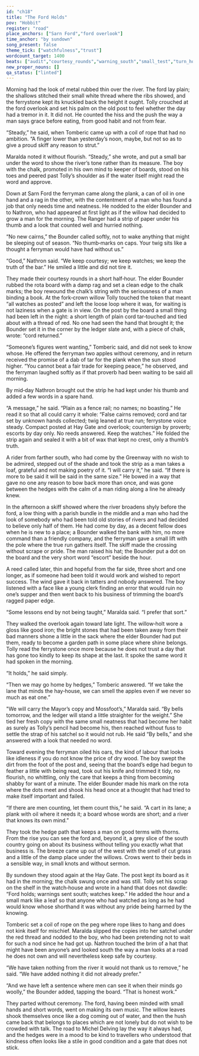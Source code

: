 ```yaml
---
id: "ch18"
title: "The Ford Holds"
pov: "Hobbit"
register: "road"
place_anchors: ["Sarn Ford","ford overlook"]
time_anchor: "by sundown"
song_present: false
theme_tick: ["watchfulness","trust"]
wordcount_target: 1400
beats: ["audit","courtesy_rounds","warning_south","small_test","turn_home"]
new_proper_nouns: []
qa_status: ["linted"]
---
```

Morning had the look of metal rubbed thin over the river. The ford lay plain; the shallows stitched their small white thread where the ribs showed, and the ferrystone kept its knuckled back the height it ought. Tolly crouched at the ford overlook and set his palm on the old post to feel whether the day had a tremor in it. It did not. He counted the hiss and the push the way a man says grace before eating, from good habit and not from fear.

“Steady,” he said, when Tomberic came up with a coil of rope that had no ambition. “A finger lower than yesterday’s noon, maybe, but not so as to give a proud skiff any reason to strut.”

Maralda noted it without flourish. “Steady,” she wrote, and put a small bar under the word to show the river’s tone rather than its measure. The boy with the chalk, promoted in his own mind to keeper of boards, stood on his toes and peered past Tolly’s shoulder as if the water itself might read the word and approve.

Down at Sarn Ford the ferryman came along the plank, a can of oil in one hand and a rag in the other, with the contentment of a man who has found a job that only needs time and neatness. He nodded to the elder Bounder and to Nathron, who had appeared at first light as if the willow had decided to grow a man for the morning. The Ranger had a strip of paper under his thumb and a look that counted well and hurried nothing.

“No new cairns,” the Bounder called softly, not to wake anything that might be sleeping out of season. “No thumb‑marks on caps. Your twig sits like a thought a ferryman would have had without us.”

“Good,” Nathron said. “We keep courtesy; we keep watches; we keep the truth of the bar.” He smiled a little and did not tire it.

They made their courtesy rounds in a short half‑hour. The elder Bounder rubbed the rota board with a damp rag and set a clean edge to the chalk marks; the boy rewound the chalk’s string with the seriousness of a man binding a book. At the fork‑crown willow Tolly touched the token that meant “all watches as posted” and left the loose loop where it was, for waiting is not laziness when a gate is in view. On the post by the board a small thing had been left in the night: a short length of plain cord tar‑touched and tied about with a thread of red. No one had seen the hand that brought it; the Bounder set it in the corner by the ledger slate and, with a piece of chalk, wrote: “cord returned.”

“Someone’s figures went wanting,” Tomberic said, and did not seek to know whose. He offered the ferryman two apples without ceremony, and in return received the promise of a dab of tar for the plank when the sun stood higher. “You cannot beat a fair trade for keeping peace,” he observed, and the ferryman laughed softly as if that proverb had been waiting to be said all morning.

By mid‑day Nathron brought out the strip he had kept under his thumb and added a few words in a spare hand.

“A message,” he said. “Plain as a fence rail; no names; no boasting.” He read it so that all could carry it whole: “False cairns removed; cord and tar set by unknown hands collected; twig leaned at true run; ferrystone voice steady. Compact posted at Hay Gate and overlook; countersign by proverb; escorts by day only. No reeds answered. Keep the watches.” He folded the strip again and sealed it with a bit of wax that kept no crest, only a thumb’s truth.

A rider from farther south, who had come by the Greenway with no wish to be admired, stepped out of the shade and took the strip as a man takes a loaf, grateful and not making poetry of it. “I will carry it,” he said. “If there is more to be said it will be said in the same size.” He bowed in a way that gave no one any reason to bow back more than once, and was gone between the hedges with the calm of a man riding along a line he already knew.

In the afternoon a skiff showed where the river broadens shyly before the ford, a low thing with a parish bundle in the middle and a man who had the look of somebody who had been told old stories of rivers and had decided to believe only half of them. He had come by day, as a decent fellow does when he is new to a place; a Bounder walked the bank with him, no more command than a friendly company, and the ferryman gave a small lift with the pole where the true run gathers itself. The skiff made the crossing without scrape or pride. The man raised his hat; the Bounder put a dot on the board and the very short word “escort” beside the hour.

A reed called later, thin and hopeful from the far side, three short and one longer, as if someone had been told it would work and wished to report success. The wind gave it back in tatters and nobody answered. The boy listened with a face like a young clerk finding an error that would ruin no one’s supper and then went back to his business of trimming the board’s ragged paper edge.

“Some lessons end by not being taught,” Maralda said. “I prefer that sort.”

They walked the overlook again toward late light. The willow‑holt wore a gloss like good iron; the bright stones that had been taken away from their bad manners shone a little in the sack where the elder Bounder had put them, ready to become a garden path in some place where shine belongs. Tolly read the ferrystone once more because he does not trust a day that has gone too kindly to keep its shape at the last. It spoke the same word it had spoken in the morning.

“It holds,” he said simply.

“Then we may go home by hedges,” Tomberic answered. “If we take the lane that minds the hay‑house, we can smell the apples even if we never so much as eat one.”

"We will carry the Mayor’s copy and Mossfoot’s,” Maralda said. “By bells tomorrow, and the ledger will stand a little straighter for the weight.” She tied her fresh copy with the same small neatness that had become her habit as surely as Tolly’s pencil had become his, then reached without fuss to settle the strap of his satchel so it would not rub. He said “By bells,” and she answered with a look that needed no word.

Toward evening the ferryman oiled his oars, the kind of labour that looks like idleness if you do not know the price of dry wood. The boy swept the dirt from the foot of the post and, seeing that the board’s edge had begun to feather a little with being read, took out his knife and trimmed it tidy, no flourish, no whittling, only the care that keeps a thing from becoming shabby for want of a minute. The elder Bounder made his mark on the rota where the dots meet and shook his head once at a thought that had tried to make itself important and failed.

“If there are men counting, let them count this,” he said. “A cart in its lane; a plank with oil where it needs it; a board whose words are short; and a river that knows its own mind.”

They took the hedge path that keeps a man on good terms with thorns. From the rise you can see the ford and, beyond it, a grey slice of the south country going on about its business without telling you exactly what that business is. The breeze came up out of the west with the smell of cut grass and a little of the damp place under the willows. Crows went to their beds in a sensible way, in small knots and without sermon.

By sundown they stood again at the Hay Gate. The post kept its board as it had in the morning; the chalk swung once and was still. Tolly set his scrap on the shelf in the watch‑house and wrote in a hand that does not dawdle: “Ford holds; warnings sent south; watches keep.” He added the hour and a small mark like a leaf so that anyone who had watched as long as he had would know whose shorthand it was without any pride being harmed by the knowing.

Tomberic set a coil of rope on the peg where rope likes to hang and does not kink itself for mischief. Maralda slipped the copies into her satchel under the red thread and nodded to the boy, who had been pretending not to wait for such a nod since he had got up. Nathron touched the brim of a hat that might have been anyone’s and looked south the way a man looks at a road he does not own and will nevertheless keep safe by courtesy.

“We have taken nothing from the river it would not thank us to remove,” he said. “We have added nothing it did not already prefer.”

“And we have left a sentence where men can see it when their minds go woolly,” the Bounder added, tapping the board. “That is honest work.”

They parted without ceremony. The ford, having been minded with small hands and short words, went on making its own music. The willow leaves shook themselves once like a dog coming out of water, and then the hush came back that belongs to places which are not lonely but do not wish to be crowded with talk. The road to Michel Delving lay the way it always had, and the hedges were in a mood to be kind to travellers who understood that kindness often looks like a stile in good condition and a gate that does not stick.
